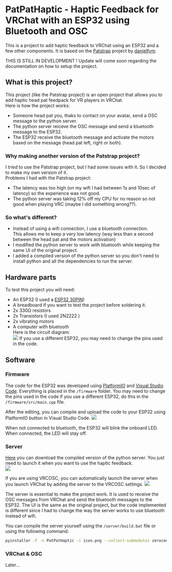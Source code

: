 # PatPatHaptic - Haptic Feedback for VRChat with an ESP32 using Bluetooth and OSC
This is a project to add haptic feedback to VRChat using an ESP32 and a few other components. It is based on the [Patstrap](https://github.com/danielfvm/Patstrap) project by [danielfvm](https://github.com/danielfvm).

THIS IS STILL IN DEVELOPMENT ! Update will come soon regarding the documentation on how to setup the project.

## What is this project?
This project (like the Patstrap project) is an open project that allows you to add haptic head pat feedpack for VR players in VRChat.  
Here is how the project works:
- Someone head pat you, thaks to contact on your avatar, send a OSC message to the python server.
- The python server reiceve the OSC message and send a bluetooth message to the ESP32.
- The ESP32 receive the bluetooth message and activate the motors based on the message (head pat left, right or both).

### Why making another version of the Patstrap project?
I tried to use the Patstrap project, but I had some issues with it. So I decided to make my own version of it.  
Problems I had with the Patstrap project:
- The latency was too high (on my wifi I had between 1s and 10sec of latency) so the experience was not good.
- The python server was taking 12% off my CPU for no reason so not good when playing VRC (maybe I did something wrong??).

### So what's different?
- Instead of using a wifi connection, I use a bluetooth connection.   
This allows me to keep a very low latency
 (way less than a second between the head pat and the motors activation)
- I modified the python server to work with bluetooth while keeping the same UI of the original project.
- I added a compiled version of the python server so you don't need to install python and all the dependencies to run the server.

## Hardware parts
To test this project you will need:
- An ESP32 (I used a [ESP32 30PIN](https://fr.aliexpress.com/item/1005005970816555.html))
- A breadboard if you want to test the project before soldering it.
- 2x 330Ω resistors
- 2x Transistors (I used 2N2222 )
- 2x vibrating motors
- A computer with bluetooth  
Here is the circuit diagram:  
![](https://raw.githubusercontent.com/kikookraft/HapticPatPat/main/img/circuit.png)
If you use a different ESP32, you may need to change the pins used in the code.

## Software
### Firmware
The code for the ESP32 was developed using [PlatformIO](https://platformio.org/platformio-ide) and [Visual Studio Code](https://code.visualstudio.com/).
Everything is placed in the `/firmware` folder.
You may need to change the pins used in the code if you use a different ESP32, do this in the `/firmware/src/main.cpp` file.

After the editing, you can compile and upload the code to your ESP32 using PlatformIO button in Visual Studio Code.
![](https://raw.githubusercontent.com/kikookraft/HapticPatPat/main/img/vsc.png)

When not connected to bluetooth, the ESP32 will blink the onboard LED. When connected, the LED will stay off.

### Server
[Here](https://github.com/kikookraft/HapticPatPat/releases) you can download the compiled version of the python server.
You just need to launch it when you want to use the haptic feedback.  
![](https://raw.githubusercontent.com/kikookraft/HapticPatPat/main/img/UI.png)

If you are using VRCOSC, you can automatically launch the server when you launch VRChat by adding the server to the VRCOSC settings. 
![](https://raw.githubusercontent.com/kikookraft/HapticPatPat/main/img/vrcosc.png)

The server is essential to make the project work. It is used to receive the OSC messages from VRChat and send the bluetooth messages to the ESP32.
The UI is the same as the original project, but the code implemented is different since I had to change the way the server works to use bluetooth instead of wifi.

You can compile the server yourself using the `/server/build.bat` file or using the following command:
``` bash
pyinstaller -F -n PatPatHaptic -i icon.png --collect-submodules zeroconf --noconsole .\server\main.py
```
### VRChat & OSC
Later...